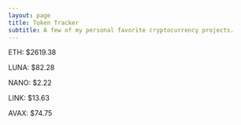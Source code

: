 ```yaml
---
layout: page
title: Token Tracker
subtitle: A few of my personal favorite cryptocurrency projects.
---
```


<!--BEGINCRYPTOINPUT-->
ETH: $2619.38

LUNA: $82.28

NANO: $2.22

LINK: $13.63

AVAX: $74.75

<!--ENDCRYPTOINPUT-->
